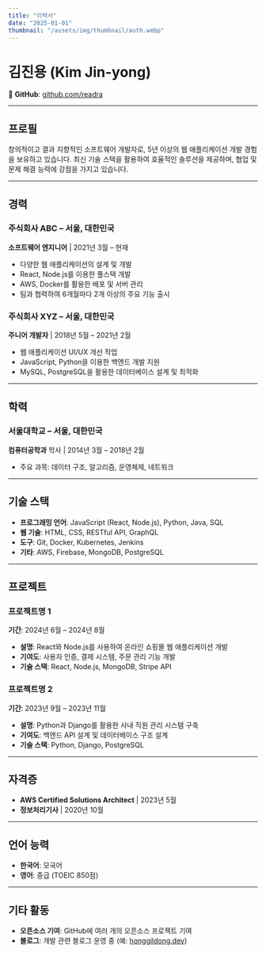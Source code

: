 ```yaml
---
title: "이력서"
date: "2025-01-01"
thumbnail: "/assets/img/thumbnail/auth.webp"
---
```


# 김진용 (Kim Jin-yong)
  
🎨 **GitHub**: [github.com/readra](https://github.com/readra)

---

## **프로필**

창의적이고 결과 지향적인 소프트웨어 개발자로, 5년 이상의 웹 애플리케이션 개발 경험을 보유하고 있습니다. 최신 기술 스택을 활용하여 효율적인 솔루션을 제공하며, 협업 및 문제 해결 능력에 강점을 가지고 있습니다.

---

## **경력**

### **주식회사 ABC** – 서울, 대한민국
**소프트웨어 엔지니어** | 2021년 3월 – 현재
- 다양한 웹 애플리케이션의 설계 및 개발
- React, Node.js를 이용한 풀스택 개발
- AWS, Docker를 활용한 배포 및 서버 관리
- 팀과 협력하여 6개월마다 2개 이상의 주요 기능 출시

### **주식회사 XYZ** – 서울, 대한민국
**주니어 개발자** | 2018년 5월 – 2021년 2월
- 웹 애플리케이션 UI/UX 개선 작업
- JavaScript, Python을 이용한 백엔드 개발 지원
- MySQL, PostgreSQL을 활용한 데이터베이스 설계 및 최적화

---

## **학력**

### **서울대학교** – 서울, 대한민국
**컴퓨터공학과** 학사 | 2014년 3월 – 2018년 2월
- 주요 과목: 데이터 구조, 알고리즘, 운영체제, 네트워크

---

## **기술 스택**

- **프로그래밍 언어**: JavaScript (React, Node.js), Python, Java, SQL
- **웹 기술**: HTML, CSS, RESTful API, GraphQL
- **도구**: Git, Docker, Kubernetes, Jenkins
- **기타**: AWS, Firebase, MongoDB, PostgreSQL

---

## **프로젝트**

### **프로젝트명 1**
**기간**: 2024년 6월 – 2024년 8월
- **설명**: React와 Node.js를 사용하여 온라인 쇼핑몰 웹 애플리케이션 개발
- **기여도**: 사용자 인증, 결제 시스템, 주문 관리 기능 개발
- **기술 스택**: React, Node.js, MongoDB, Stripe API

### **프로젝트명 2**
**기간**: 2023년 9월 – 2023년 11월
- **설명**: Python과 Django를 활용한 사내 직원 관리 시스템 구축
- **기여도**: 백엔드 API 설계 및 데이터베이스 구조 설계
- **기술 스택**: Python, Django, PostgreSQL

---

## **자격증**

- **AWS Certified Solutions Architect** | 2023년 5월
- **정보처리기사** | 2020년 10월

---

## **언어 능력**

- **한국어**: 모국어
- **영어**: 중급 (TOEIC 850점)

---

## **기타 활동**

- **오픈소스 기여**: GitHub에 여러 개의 오픈소스 프로젝트 기여
- **블로그**: 개발 관련 블로그 운영 중 (예: [honggildong.dev](https://honggildong.dev))

